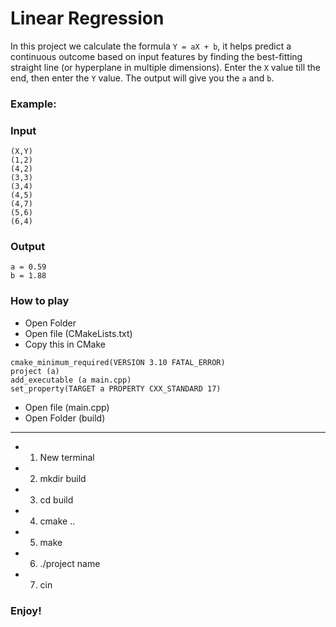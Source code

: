 # Linear Regression
In this project we calculate the formula `Y = aX + b`, it helps predict a continuous outcome based on input features by finding the best-fitting straight line (or hyperplane in multiple dimensions). Enter the `X` value till the end, then enter the `Y` value. The output will give you the `a` and `b`.
### Example:
### Input
```
(X,Y)
(1,2)
(4,2)
(3,3)
(3,4)
(4,5)
(4,7)
(5,6)
(6,4)
```
 ### Output
 ```
 a = 0.59
 b = 1.88
 ```
 ### How to play
 - Open Folder
 - Open file (CMakeLists.txt)
 - Copy this in CMake
 ```
 cmake_minimum_required(VERSION 3.10 FATAL_ERROR)
project (a)
add_executable (a main.cpp)
set_property(TARGET a PROPERTY CXX_STANDARD 17)
```
- Open file (main.cpp)
- Open Folder (build)
 ___
 - 1. New terminal
 - 2. mkdir build
 - 3. cd build
 - 4. cmake ..
 - 5. make
 - 6. ./project name
 - 7. cin
 ### Enjoy!
 